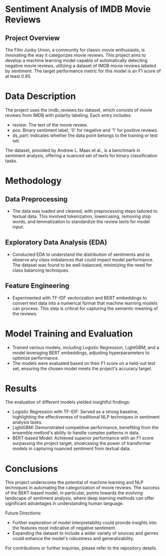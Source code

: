 # Sentiment Analysis of IMDB Movie Reviews

## Project Overview

The Film Junky Union, a community for classic movie enthusiasts, is innovating the way it categorizes movie reviews. This project aims to develop a machine learning model capable of automatically detecting negative movie reviews, utilizing a dataset of IMDB movie reviews labeled by sentiment. The target performance metric for this model is an F1 score of at least 0.85.

# Data Description

The project uses the imdb_reviews.tsv dataset, which consists of movie reviews from IMDB with polarity labeling. Each entry includes:

- review: The text of the movie review.
- pos: Binary sentiment label, '0' for negative and '1' for positive reviews.
- ds_part: Indicates whether the data point belongs to the training or test set.

The dataset, provided by Andrew L. Maas et al., is a benchmark in sentiment analysis, offering a nuanced set of texts for binary classification tasks.

# Methodology

## Data Preprocessing

- The data was loaded and cleaned, with preprocessing steps tailored to textual data. This involved tokenization, lowercasing, removing stop words, and lemmatization to standardize the review texts for model input.

## Exploratory Data Analysis (EDA)

- Conducted EDA to understand the distribution of sentiments and to observe any class imbalances that could impact model performance. The dataset was found to be well-balanced, minimizing the need for class balancing techniques.

## Feature Engineering

- Experimented with TF-IDF vectorization and BERT embeddings to convert text data into a numerical format that machine learning models can process. This step is critical for capturing the semantic meaning of the reviews.

# Model Training and Evaluation

- Trained various models, including Logistic Regression, LightGBM, and a model leveraging BERT embeddings, adjusting hyperparameters to optimize performance.
- The models were evaluated based on their F1 score on a held-out test set, ensuring the chosen model meets the project's accuracy target.

# Results

The evaluation of different models yielded insightful findings:

- Logistic Regression with TF-IDF: Served as a strong baseline, highlighting the effectiveness of traditional NLP techniques in sentiment analysis tasks.
- LightGBM: Demonstrated competitive performance, benefiting from the ensemble method's ability to handle complex patterns in data.
- BERT-based Model: Achieved superior performance with an F1 score surpassing the project target, showcasing the power of transformer models in capturing nuanced sentiment from textual data.

# Conclusions

This project underscores the potential of machine learning and NLP techniques in automating the categorization of movie reviews. The success of the BERT-based model, in particular, points towards the evolving landscape of sentiment analysis, where deep learning methods can offer significant advantages in understanding human language.

Future Directions:

- Further exploration of model interpretability could provide insights into the features most indicative of negative sentiment.
- Expanding the dataset to include a wider variety of sources and genres could enhance the model's robustness and generalizability.

For contributions or further inquiries, please refer to the repository details.